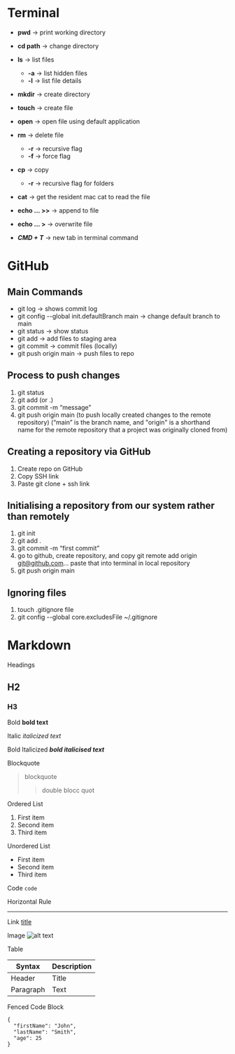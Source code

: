 # Terminal

- **pwd** → print working directory
- **cd path** → change directory
- **ls** → list files
  - **-a** → list hidden files
  - **-l** → list file details
- **mkdir** → create directory
- **touch** → create file
- **open** → open file using default application
- **rm** → delete file
  - **-r** → recursive flag
  - **-f** → force flag
- **cp** → copy
  - **-r** → recursive flag for folders

- **cat** → get the resident mac cat to read the file
- **echo ... >>** → append to file
- **echo ... >** → overwrite file

- ***CMD + T*** → new tab in terminal command


# GitHub

## Main Commands

- git log → shows commit log
- git config --global init.defaultBranch main → change default branch to main
- git status → show status
- git add → add files to staging area
- git commit → commit files (locally)
- git push origin main → push files to repo


## Process to push changes
1. git status
2. git add <files> (or .)
3. git commit -m “message”
4. git push origin main  (to push locally created changes to the remote repository) (“main” is the branch name, and "origin" is a shorthand name for the remote repository that a project was originally cloned from)

## Creating a repository via GitHub
1. Create repo on GitHub
2. Copy SSH link
3. Paste git clone + ssh link

## Initialising a repository from our system rather than remotely
1. git init
2. git add .
3. git commit -m “first commit”
4. go to github, create repository, and copy git remote add origin git@github.com… paste that into terminal in local repository
5. git push origin main

## Ignoring files
1. touch .gitignore file
2. git config --global core.excludesFile ~/.gitignore

# Markdown

Headings

## H2
### H3

Bold	**bold text**

Italic	*italicized text*

Bold Italicized ***bold italicised text***

Blockquote	

> blockquote
>> double blocc quot

Ordered List
1. First item
2. Second item
3. Third item

Unordered List
- First item
- Second item
- Third item

Code	`code`

Horizontal Rule	

---

Link	[title](https://www.example.com)

Image	![alt text](image.jpg)

Table

| Syntax | Description |
| ----------- | ----------- |
| Header | Title |
| Paragraph | Text |

Fenced Code Block	

```
{
  "firstName": "John",
  "lastName": "Smith",
  "age": 25
}
```

<!-- this
is
all
commented!!! -->